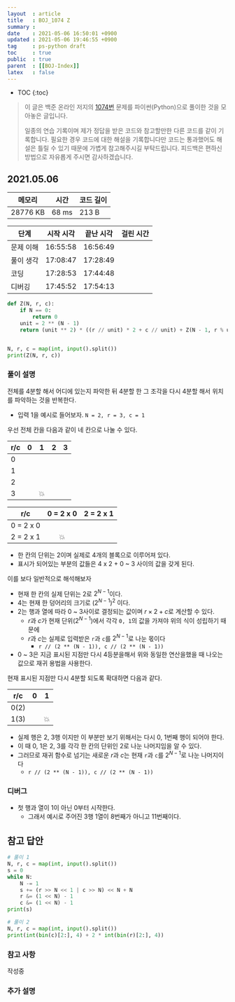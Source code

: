 ```yaml
---
layout  : article
title   : BOJ_1074 Z
summary : 
date    : 2021-05-06 16:50:01 +0900
updated : 2021-05-06 19:46:55 +0900
tag     : ps-python draft
toc     : true
public  : true
parent  : [[BOJ-Index]]
latex   : false
---
```

* TOC
{:toc}

>이 글은 백준 온라인 저지의 [1074번](https://www.acmicpc.net/problem/1074) 문제를 파이썬(Python)으로 풀이한 것을 모아놓은 글입니다.
>
> 일종의 연습 기록이며 제가 정답을 받은 코드와 참고할만한 다른 코드를 같이 기록합니다. 필요한 경우 코드에 대한 해설을 기록합니다만 코드는 통과했어도 해설은 틀릴 수 있기 때문에 가볍게 참고해주시길 부탁드립니다. 피드백은 편하신 방법으로 자유롭게 주시면 감사하겠습니다.

## 2021.05.06

| 메모리    | 시간  | 코드 길이 |
| --------- | ----- | --------- |
| 28776 KB  | 68 ms | 213 B     |

| 단계      | 시작 시각 | 끝난 시각 | 걸린 시간 |
| --------- | --------- | --------- | --------- |
| 문제 이해 | 16:55:58  | 16:56:49  |           |
| 풀이 생각 | 17:08:47  | 17:28:49  |           |
| 코딩      | 17:28:53  | 17:44:48  |           |
| 디버깅    | 17:45:52  | 17:54:13  |           |

```python
def Z(N, r, c):
    if N == 0:
        return 0
    unit = 2 ** (N - 1)
    return (unit ** 2) * ((r // unit) * 2 + c // unit) + Z(N - 1, r % unit, c % unit)


N, r, c = map(int, input().split())
print(Z(N, r, c))
```

### 풀이 설명

전체를 4분할 해서 어디에 있는지 파악한 뒤 4분할 한 그 조각을 다시 4분할 해서 위치를 파악하는 것을 반복한다.

* 입력 1을 예시로 들어보자. `N = 2, r = 3, c = 1`

우선 전체 칸을 다음과 같이 네 칸으로 나눌 수 있다.

| r/c | 0   | 1   | 2   | 3   |
| --- | --- | --- | --- | --- |
| 0   |     |     |     |     |
| 1   |     |     |     |     |
| 2   |     |     |     |     |
| 3   |     | 💥  |     |     |

| r/c       | 0 = 2 x 0 | 2 = 2 x 1 |
| :---:     | :---:     | :---:     |
| 0 = 2 x 0 |           |           |
| 2 = 2 x 1 | 💥        |           |

* 한 칸의 단위는 2이며 실제로 4개의 블록으로 이루어져 있다.
* 표시가 되어있는 부분의 값들은 4 x 2 + 0 ~ 3 사이의 값을 갖게 된다.

이를 보다 일반적으로 해석해보자

* 현재 한 칸의 실제 단위는 2로 $2^{N-1}$이다.
* 4는 현재 한 덩어리의 크기로 $(2^{N-1})^2$ 이다.
* 2는 행과 열에 따라 0 ~ 3사이로 결정되는 값이며 $r \times 2 + c$로 계산할 수 있다.
    * $r$과 $c$가 현재 단위($2^{N-1}$)에서 각각 `0, 1`의 값을 가져야 위의 식이 성립하기 때문에
    * $r$과 $c$는 실제로 입력받은 `r`과 `c`를 $2^{N-1}$로 나눈 몫이다
        * `r // (2 ** (N - 1)), c // (2 ** (N - 1))`
* 0 ~ 3은 지금 표시된 지점만 다시 4등분을해서 위와 동일한 연산을했을 때 나오는 값으로 재귀 용법을 사용한다.

현재 표시된 지점만 다시 4분할 되도록 확대하면 다음과 같다.

| r/c  | 0   | 1   |
| ---  | --- | --- |
| 0(2) |     |     |
| 1(3) |     | 💥  |

* 실제 행은 2, 3행 이지만 이 부분만 보기 위해서는 다시 0, 1번째 행이 되어야 한다.
* 이 때 0, 1은 2, 3를 각각 한 칸의 단위인 2로 나눈 나머지임을 알 수 있다.
* 그러므로 재귀 함수로 넘기는 새로운 $r$과 $c$는 현재 `r`과 `c`를 $2^{N-1}$로 나눈 나머지이다
    * `r // (2 ** (N - 1)), c // (2 ** (N - 1))`

### 디버그

* 첫 행과 열이 1이 아닌 0부터 시작한다.
    * 그래서 예시로 주어진 3행 1열이 8번째가 아니고 11번째이다.

## 참고 답안

```python
# 풀이 1
N, r, c = map(int, input().split())
s = 0
while N:
    N -= 1
    s += (r >> N << 1 | c >> N) << N + N
    r &= (1 << N) - 1
    c &= (1 << N) - 1
print(s)

# 풀이 2
N, r, c = map(int, input().split())
print(int(bin(c)[2:], 4) + 2 * int(bin(r)[2:], 4))
```

### 참고 사항

작성중

### 추가 설명
